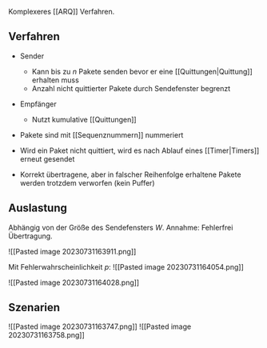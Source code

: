 Komplexeres [[ARQ]] Verfahren.

## Verfahren
- Sender
	- Kann bis zu $n$ Pakete senden bevor er eine [[Quittungen|Quittung]] erhalten muss
	- Anzahl nicht quittierter Pakete durch Sendefenster begrenzt
- Empfänger
	- Nutzt kumulative [[Quittungen]]

- Pakete sind mit [[Sequenznummern]] nummeriert
- Wird ein Paket nicht quittiert, wird es nach Ablauf eines [[Timer|Timers]] erneut gesendet
- Korrekt übertragene, aber in falscher Reihenfolge erhaltene Pakete werden trotzdem verworfen (kein Puffer)

## Auslastung
Abhängig von der Größe des Sendefensters $W$. Annahme: Fehlerfrei Übertragung.

![[Pasted image 20230731163911.png]]

Mit Fehlerwahrscheinlichkeit $p$:
![[Pasted image 20230731164054.png]]

![[Pasted image 20230731164028.png]]
## Szenarien
![[Pasted image 20230731163747.png]]
![[Pasted image 20230731163758.png]]